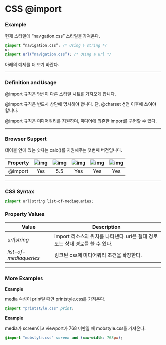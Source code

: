 # CSS @import

###  Example

현재 스타일에 “navigation.css” 스타일을 가져온다.

~~~css
@import “navigation.css”; /* Using a string */
or
@import url(“navigation.css”); /* Using a url */
~~~

아래의 예제를 더 보기 바란다.

-----

### Definition and Usage

@import 규칙은 당신이 다른 스타일 시트를 가져오게 합니다.

@import 규칙은 반드시 상단에 명시해야 합니다. 단, @charset 선언 이후에 쓰여야 합니다.

@import 규칙은 미디어쿼리를 지원하며, 미디어에 의존한 import를 구현할 수 있다.

-----

### Browser Support

테이블 안에 있는 숫자는 calc()를 지원해주는 첫번째 버전입니다. 

| Property | ![img](https://www.w3schools.com/images/compatible_chrome.gif) | ![img](https://www.w3schools.com/images/compatible_edge.gif) | ![img](https://www.w3schools.com/images/compatible_firefox.gif) | ![img](https://www.w3schools.com/images/compatible_safari.gif) | ![img](https://www.w3schools.com/images/compatible_opera.gif) |
| :------: | :----------------------------------------------------------: | :----------------------------------------------------------: | :----------------------------------------------------------: | :----------------------------------------------------------: | :----------------------------------------------------------: |
| @import  |                             Yes                              |                             5.5                              |                             Yes                              |                             Yes                              |                             Yes                              |

-----

### CSS Syntax

~~~css
@import url|string list-of-mediaqueries;
~~~

### Property Values

| **Value**              | **Description**                                              |
| ---------------------- | ------------------------------------------------------------ |
| *url\|string*          | import 리소스의 위치를 나타낸다. url은 절대 경로 또는 상대 경로를 쓸 수 있다. |
| *list-of-mediaqueries* | 링크된 css에 미디어쿼리 조건을 확장한다.                     |

-----

### More Examples

**Example**

media 속성이 print일 때만 printstyle.css를 가져온다.

~~~~ css
@import "printstyle.css" print;
~~~~

**Example**

media가 screen이고 viewport가 768 미만일 때 mobstyle.css를 가져온다.

~~~css
@import "mobstyle.css" screen and (max-width: 768px);
~~~


